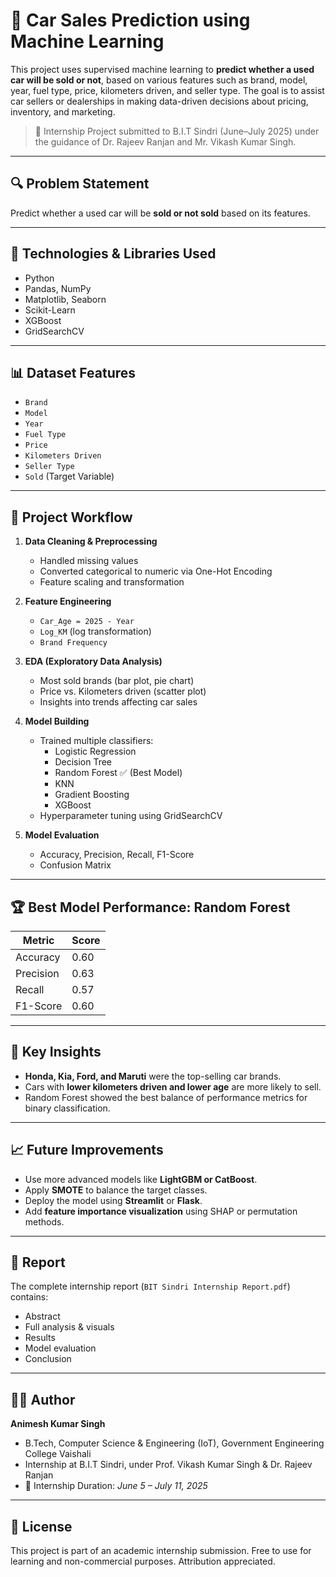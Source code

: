 # 🚗 Car Sales Prediction using Machine Learning

This project uses supervised machine learning to **predict whether a used car will be sold or not**, based on various features such as brand, model, year, fuel type, price, kilometers driven, and seller type. The goal is to assist car sellers or dealerships in making data-driven decisions about pricing, inventory, and marketing.

> 📍 Internship Project submitted to B.I.T Sindri (June–July 2025) under the guidance of Dr. Rajeev Ranjan and Mr. Vikash Kumar Singh.

---

## 🔍 Problem Statement

Predict whether a used car will be **sold or not sold** based on its features.

---

## 🧰 Technologies & Libraries Used

- Python
- Pandas, NumPy
- Matplotlib, Seaborn
- Scikit-Learn
- XGBoost
- GridSearchCV

---

## 📊 Dataset Features

- `Brand`  
- `Model`  
- `Year`  
- `Fuel Type`  
- `Price`  
- `Kilometers Driven`  
- `Seller Type`  
- `Sold` (Target Variable)

---

## 🔬 Project Workflow

1. **Data Cleaning & Preprocessing**
   - Handled missing values
   - Converted categorical to numeric via One-Hot Encoding
   - Feature scaling and transformation

2. **Feature Engineering**
   - `Car_Age = 2025 - Year`
   - `Log_KM` (log transformation)
   - `Brand Frequency`

3. **EDA (Exploratory Data Analysis)**
   - Most sold brands (bar plot, pie chart)
   - Price vs. Kilometers driven (scatter plot)
   - Insights into trends affecting car sales

4. **Model Building**
   - Trained multiple classifiers:
     - Logistic Regression
     - Decision Tree
     - Random Forest ✅ (Best Model)
     - KNN
     - Gradient Boosting
     - XGBoost
   - Hyperparameter tuning using GridSearchCV

5. **Model Evaluation**
   - Accuracy, Precision, Recall, F1-Score
   - Confusion Matrix

---

## 🏆 Best Model Performance: Random Forest

| Metric        | Score |
|---------------|-------|
| Accuracy      | 0.60  |
| Precision     | 0.63  |
| Recall        | 0.57  |
| F1-Score      | 0.60  |

---

## 📌 Key Insights

- **Honda, Kia, Ford, and Maruti** were the top-selling car brands.
- Cars with **lower kilometers driven and lower age** are more likely to sell.
- Random Forest showed the best balance of performance metrics for binary classification.

---

## 📈 Future Improvements

- Use more advanced models like **LightGBM or CatBoost**.
- Apply **SMOTE** to balance the target classes.
- Deploy the model using **Streamlit** or **Flask**.
- Add **feature importance visualization** using SHAP or permutation methods.

---

## 📝 Report

The complete internship report (`BIT Sindri Internship Report.pdf`) contains:
- Abstract
- Full analysis & visuals
- Results
- Model evaluation
- Conclusion

---

## 👨‍💻 Author

**Animesh Kumar Singh**  
- B.Tech, Computer Science & Engineering (IoT), Government Engineering College Vaishali  
- Internship at B.I.T Sindri, under Prof. Vikash Kumar Singh & Dr. Rajeev Ranjan  
- 📅 Internship Duration: *June 5 – July 11, 2025*

---

## 📜 License

This project is part of an academic internship submission. Free to use for learning and non-commercial purposes. Attribution appreciated.

